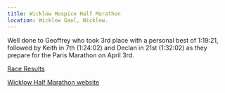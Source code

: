 ```yaml
---
title: Wicklow Hospice Half Marathon 
location: Wicklow Gaol, Wicklow.
---
```


Well done to Geoffrey who took 3rd place with a personal best of 1:19:21, followed by Keith in 7th (1:24:02) and Declan in 21st (1:32:02) as they prepare for the Paris Marathon on April 3rd.

<a href="https://www.myrunresults.com/events/wicklow_hospice_half_marathon_and_10k/4293/results" target="_blank" rel="noopener noreferrer">Race Results</a>

<a href="https://www.wicklowhalfmarathonand10km.com/race-info/" target="_blank" rel="noopener noreferrer">Wicklow Half Marathon website</a>
 
